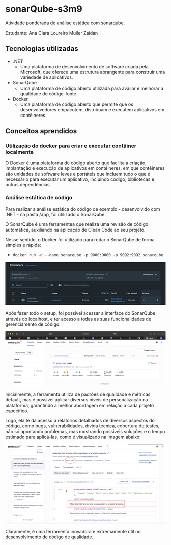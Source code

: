 # sonarQube-s3m9

Atividade ponderada de análise estática com sonarqube.

Estudante: Ana Clara Loureiro Muller Zaidan
## Tecnologias utilizadas

- .NET
  - Uma plataforma de desenvolvimento de software criada pela Microsoft, que oferece uma estrutura abrangente para construir uma variedade de aplicativos.
- SonarQube
  - Uma plataforma de código aberto utilizada para avaliar e melhorar a qualidade do código-fonte.
- Docker
  - Uma plataforma de código aberto que permite que os desenvolvedores empacotem, distribuam e executem aplicativos em contêineres.
  
## Conceitos aprendidos

### Utilização do docker para criar e executar contâiner localmente
O Docker é uma plataforma de código aberto que facilita a criação, implantação e execução de aplicativos em contêineres, em que contêineres são unidades de software leves e portáteis que incluem tudo o que é necessário para executar um aplicativo, incluindo código, bibliotecas e outras dependências.

### Análise estática de código
Para realizar a análise estática do código de exemplo - desenvolvido com .NET - na pasta /app, foi utilizado o SonarQube. 

O SonarQube é uma ferramentea que realiza uma revisão de código automática, auxiliando na aplicação de Clean Code ao seu projeto. 

Nesse sentido, o Docker foi utilizado para rodar o SonarQube de forma simples e rápida:
-     docker run -d --name sonarqube -p 9000:9000 -p 9092:9092 sonarqube

![docker](./assets/img1.png)

Após fazer todo o setup, foi possivel acessar a interface do SonarQube através do localhost, e ter acesso a todas as suas funcionalidades de gerenciamento de código:

![docker](./assets/img2.png)

Inicialmente, a ferramenta utiliza de padrões de qualidade e métricas default, mas é possivel aplicar diversos niveis de personalização na plataforma, garantindo a melhor abordagem em relação a cada projeto específico.

Logo, ela te da acesso a relatórios detalhados de diversos aspectos do código, como bugs, vulnerabilidades, dívida técnica, cobertura de testes, não só apontando problemas, mas mostrando possiveis soluções e o tempo estimado para aplicá-las, como é visualizado na imagem abaixo:

![docker](./assets/img3.png)

Claramente, é uma ferramenta inovadora e extremamente útil no desenvolvimento de código de qualidade.
